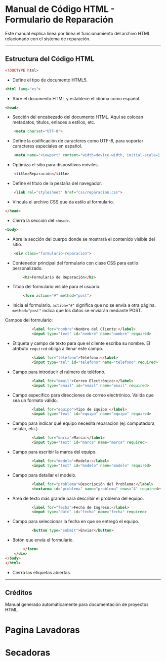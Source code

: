 
# Manual de Código HTML - Formulario de Reparación

Este manual explica línea por línea el funcionamiento del archivo HTML relacionado con el sistema de reparación.

---

## Estructura del Código HTML

```html
<!DOCTYPE html>
```
- Define el tipo de documento HTML5.

```html
<html lang="es">
```
- Abre el documento HTML y establece el idioma como español.

```html
<head>
```
- Sección del encabezado del documento HTML. Aquí se colocan metadatos, títulos, enlaces a estilos, etc.

```html
    <meta charset="UTF-8">
```
- Define la codificación de caracteres como UTF-8, para soportar caracteres especiales en español.

```html
    <meta name="viewport" content="width=device-width, initial-scale=1.0">
```
- Optimiza el sitio para dispositivos móviles.

```html
    <title>Reparación</title>
```
- Define el título de la pestaña del navegador.

```html
    <link rel="stylesheet" href="css/reparacion.css">
```
- Vincula el archivo CSS que da estilo al formulario.

```html
</head>
```
- Cierra la sección del `<head>`.

```html
<body>
```
- Abre la sección del cuerpo donde se mostrará el contenido visible del sitio.

```html
    <div class="formulario-reparacion">
```
- Contenedor principal del formulario con clase CSS para estilo personalizado.

```html
        <h2>Formulario de Reparación</h2>
```
- Título del formulario visible para el usuario.

```html
        <form action="#" method="post">
```
- Inicia el formulario. `action="#"` significa que no se envía a otra página. `method="post"` indica que los datos se enviarán mediante POST.

Campos del formulario:

```html
            <label for="nombre">Nombre del Cliente:</label>
            <input type="text" id="nombre" name="nombre" required>
```
- Etiqueta y campo de texto para que el cliente escriba su nombre. El atributo `required` obliga a llenar este campo.

```html
            <label for="telefono">Teléfono:</label>
            <input type="tel" id="telefono" name="telefono" required>
```
- Campo para introducir el número de teléfono.

```html
            <label for="email">Correo Electrónico:</label>
            <input type="email" id="email" name="email" required>
```
- Campo específico para direcciones de correo electrónico. Valida que sea un formato válido.

```html
            <label for="equipo">Tipo de Equipo:</label>
            <input type="text" id="equipo" name="equipo" required>
```
- Campo para indicar qué equipo necesita reparación (ej: computadora, celular, etc.).

```html
            <label for="marca">Marca:</label>
            <input type="text" id="marca" name="marca" required>
```
- Campo para escribir la marca del equipo.

```html
            <label for="modelo">Modelo:</label>
            <input type="text" id="modelo" name="modelo" required>
```
- Campo para detallar el modelo.

```html
            <label for="problema">Descripción del Problema:</label>
            <textarea id="problema" name="problema" rows="4" required></textarea>
```
- Área de texto más grande para describir el problema del equipo.

```html
            <label for="fecha">Fecha de Ingreso:</label>
            <input type="date" id="fecha" name="fecha" required>
```
- Campo para seleccionar la fecha en que se entregó el equipo.

```html
            <button type="submit">Enviar</button>
```
- Botón que envía el formulario.

```html
        </form>
    </div>
</body>
</html>
```
- Cierra las etiquetas abiertas.

---

## Créditos

Manual generado automáticamente para documentación de proyectos HTML.

# Pagina Lavadoras

# Secadoras


